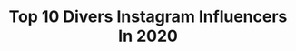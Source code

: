 ---
title: Top 10 Divers Instagram Influencers In 2020
description: >-
  Find top divers Instagram influencers in 2020. Most popular hashtags: #marquinha #gunungrinjani #backtheblue.
platform: Instagram
hits: 4580
text_top: Identify the best Instagram profiles on inBeat.
text_bottom: Our search engine holds 4580 Instagram influencers like this for you to connect with.
profiles:
  - username: "olliverg1"
    fullname: >-
      𝐆𝐀𝐁𝐘 𝐎𝐋𝐋𝐈𝐕𝐄𝐑 ♥
    bio: >-
      83 🌵 @arte__avilar • Humor e Diversão 🎭 •Não assista aos STORIES ⚠️ •Venha ser um Chumbregue ⚡️ •Photographic Mode| Nature Lover ✨
    location: "Brazil"
    followers: 6443
    engagement: 1351
    commentsToLikes: 0.085864
    id: ckaovvtg06b2s0i788albkd6t
    verified: false
    hashtags: "#familiafeliz, #marquinha, #loucura, #bronzeada"
  - username: "downsyndrome_queen"
    fullname: >-
      Enya
    bio: >-
      👸🏼 A girl with Downsyndrome - diversity & inclusion 🦋 🌸 Sharing my life - with help from my sister 👭🏼 🇳🇱 Netherlands #DSQUEEN
    location: "France"
    followers: 18257
    engagement: 949
    commentsToLikes: 0.055337
    id: ck8ta9xrmqy2s0j78i2xwrx07
    verified: false
    hashtags: "#yeshm, #hmxme, #hm, #nationalsisterday"
  - username: "officersofcolor"
    fullname: >-
      Officers Of Color
    bio: >-
      ⚫️🔵⚫️ Celebrating the diversity in Law Enforcement. Showing the world a different perspective. Erasing the stereotype one day at a time. 🇺🇸
    location: "United States"
    followers: 32987
    engagement: 507
    commentsToLikes: 0.059454
    id: ck13bso3wwzeg0i19pljegpug
    verified: false
    hashtags: "#blackpride, #backtheblue, #blackandblue, #swat"
  - username: "satyawinnie"
    fullname: >-
      Satya Winnie | Travel Blogger
    bio: >-
      An adventurous girl from Indonesia🇲🇨 Happy Paraglider, Hiker & Diver. Read her adventure stories on #TravelJournalofSatya 🌞🌊⛰ 💌satyawinnie@gmail.com
    location: "Indonesia"
    followers: 34505
    engagement: 459
    commentsToLikes: 0.091704
    id: ck138jc7ggi650i19vaskllcv
    verified: false
    hashtags: "#jaringaninternetstabil, #barondasulut, #timor, #mountrinjani"
  - username: "vaanruiz"
    fullname: >-
      Van ❀
    bio: >-
      Model • Photograph • Diversity Be kind • Be trueッ
    location: "Brazil"
    followers: 7893
    engagement: 993
    commentsToLikes: 0.099117
    id: ckaox9iascdh40i782nukti5x
    verified: false
    hashtags: "#thepurge"
  - username: "nylaa_a"
    fullname: >-
      Natalia Lewandowska🌸
    bio: >-
      Diver 💦Mermaid🧜‍♀️1999 📍Warsaw 🇵🇱🇻🇳 💌 biznes.nyla@gmail.com 🌸Tiktok: Nylaa.a +1M follow 😻@cat.alek
    location: "Poland"
    followers: 42110
    engagement: 1066
    commentsToLikes: 0.032615
    id: ck8t0dcalronv0j78dt7aq6yk
    verified: false
    hashtags: "#nickelodeon, #nickfluencer, #youareawsome, #samsungpolska"
  - username: "brydenhattie"
    fullname: >-
      Bryden Hattie
    bio: >-
      🔸University of Tennessee🔸 Canadian National Team Diver 🇨🇦 -Youth Olympics -World Championships -Commonwealth Games 🌈👻- Brydenhattie
    location: "United States"
    followers: 9042
    engagement: 1598
    commentsToLikes: 0.039964
    id: ck9hcy43cng0e0j78b9l5p5un
    verified: false
    hashtags: "#chunli, #blacklivesmatter, #olympicday, #teamcanada"
  - username: "nomercyblake"
    fullname: >-
      BLAKE 🌊🧑‍🦲
    bio: >-
      Occhi Diversi
    location: "Italy"
    followers: 8215
    engagement: 1487
    commentsToLikes: 0.041013
    id: ck5ccy0xoi71b0i11lcobc307
    verified: true
    hashtags: ""
  - username: "jugandoconaby"
    fullname: >-
      Jugando con Aby
    bio: >-
      Cuenta administrada por adultos 🤴 Juegos, sorpresas, retos y mucha diversión 🤣 Somos +2,7 Millones de fanabycos 💛 en mi canal de YouTube. Mi Libro:
    location: "Argentina"
    followers: 111751
    engagement: 322
    commentsToLikes: 0.066444
    id: ck0w442itwpaz0i19hulemnr0
    verified: false
    hashtags: "#fanabycos, #operaci, #regalandosonrisas, #disfraz"
  - username: "jovankalexndra"
    fullname: >-
      𝐴𝑙𝑒̀𝑥𝑎𝑛𝑑𝑟𝑎
    bio: >-
      🌊Licensed Scuba Divers 🌏Bibliophile|Astrophile|Thallasophile 🌱@lembehfoundation ______________________________________
    location: "United States"
    followers: 42210
    engagement: 1162
    commentsToLikes: 0.025354
    id: ck14i7k21e1920i19ebi6p017
    verified: false
    hashtags: "#bersamacampina, #toyotaadauntukanda, #stayinside, #campinaicecream"
---